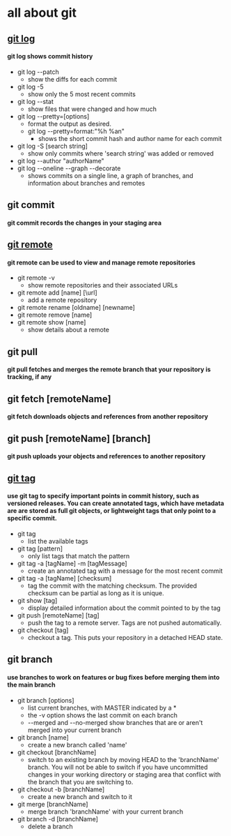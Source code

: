 # all about git

## [git log](https://git-scm.com/book/en/v2/Git-Basics-Viewing-the-Commit-History)
#### git log shows commit history
* git log --patch
  * show the diffs for each commit
* git log -5
  * show only the 5 most recent commits
* git log --stat
  * show files that were changed and how much
* git log --pretty=\[options\]
  * format the output as desired. 
  * git log --pretty=format:"%h %an"
    * shows the short commit hash and author name for each commit
* git log -S \[search string\]
  * show only commits where 'search string' was added or removed
* git log --author "authorName"
* git log --oneline --graph --decorate
  * shows commits on a single line, a graph of branches, and information about branches and remotes

## git commit
#### git commit records the changes in your staging area

## [git remote](https://git-scm.com/book/en/v2/Git-Basics-Working-with-Remotes)
#### git remote can be used to view and manage remote repositories
* git remote -v
  * show remote repositories and their associated URLs
* git remote add \[name\] \[\url\]
  * add a remote repository
* git remote rename \[oldname\] \[newname\]
* git remote remove \[name\]
* git remote show \[name\]
  * show details about a remote

## git pull
#### git pull fetches and merges the remote branch that your repository is tracking, if any

## git fetch \[remoteName\]
#### git fetch downloads objects and references from another repository

## git push \[remoteName\] \[branch\]
#### git push uploads your objects and references to another repository

## [git tag](https://git-scm.com/book/en/v2/Git-Basics-Tagging)
#### use git tag to specify important points in commit history, such as versioned releases. You can create annotated tags, which have metadata are are stored as full git objects, or lightweight tags that only point to a specific commit. 
* git tag
  * list the available tags
* git tag \[pattern\]
  * only list tags that match the pattern
* git tag -a \[tagName\] -m \[tagMessage\]
  * create an annotated tag with a message for the most recent commit
* git tag -a \[tagName\] \[checksum\]
  * tag the commit with the matching checksum. The provided checksum can be partial as long as it is unique.
* git show \[tag\]
  * display detailed information about the commit pointed to by the tag
* git push \[remoteName\] \[tag\]
  * push the tag to a remote server. Tags are not pushed automatically.
* git checkout \[tag\]
  * checkout a tag. This puts your repository in a detached HEAD state. 

## git branch
#### use branches to work on features or bug fixes before merging them into the main branch
* git branch \[options\]
  * list current branches, with MASTER indicated by a \*
  * the -v option shows the last commit on each branch
  * --merged and --no-merged show branches that are or aren't merged into your current branch
* git branch \[name\]
  * create a new branch called 'name'
* git checkout \[branchName\]
  * switch to an existing branch by moving HEAD to the 'branchName' branch. You will not be able to switch if you have uncommitted changes in your working directory or staging area that conflict with the branch that you are switching to. 
* git checkout -b \[branchName\]
  * create a new branch and switch to it
* git merge \[branchName\]
  * merge branch 'branchName' with your current branch
* git branch -d \[branchName\]
  * delete a branch